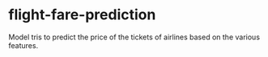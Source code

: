 # flight-fare-prediction
Model tris to predict the price of the tickets of airlines based on the various features.
